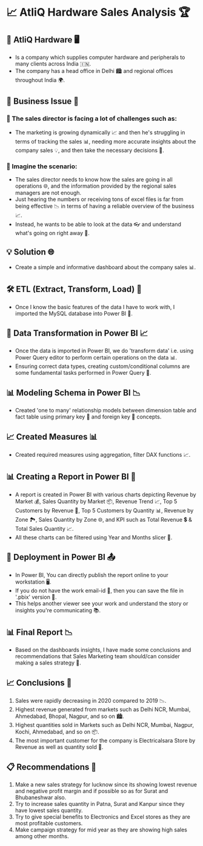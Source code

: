 # 📈 AtliQ Hardware Sales Analysis 🏆

## 🏢 AtliQ Hardware 🖥️
- Is a company which supplies computer hardware and peripherals to many clients across India 🇮🇳.
- The company has a head office in Delhi 🏙️ and regional offices throughout India 🌍.

## 🚀 Business Issue 💼
### 🤔 The sales director is facing a lot of challenges such as:
- The marketing is growing dynamically 📈 and then he's struggling in terms of tracking the sales 📊, needing more accurate insights about the company sales 💡, and then take the necessary decisions 🤝.

### 🌟 Imagine the scenario:
- The sales director needs to know how the sales are going in all operations 🌐, and the information provided by the regional sales managers are not enough.
- Just hearing the numbers or receiving tons of excel files is far from being effective 📉 in terms of having a reliable overview of the business 📈.
- Instead, he wants to be able to look at the data 👓 and understand what's going on right away 🚀.

## 💡 Solution 🌐
- Create a simple and informative dashboard about the company sales 📊.

## 🛠️ ETL (Extract, Transform, Load) 🔄
- Once I know the basic features of the data I have to work with, I imported the MySQL database into Power BI 💼.

## 🔄 Data Transformation in Power BI 📈
- Once the data is imported in Power BI, we do 'transform data' i.e. using Power Query editor to perform certain operations on the data 📊.
- Ensuring correct data types, creating custom/conditional columns are some fundamental tasks performed in Power Query 💪.

## 📊 Modeling Schema in Power BI 📉
- Created 'one to many' relationship models between dimension table and fact table using primary key 🔑 and foreign key 🔗 concepts.

## 📈 Created Measures 📊
- Created required measures using aggregation, filter DAX functions 📈.

## 📊 Creating a Report in Power BI 🚀
- A report is created in Power BI with various charts depicting Revenue by Market 💰, Sales Quantity by Market 📦, Revenue Trend 📈, Top 5 Customers by Revenue 🥇, Top 5 Customers by Quantity 📊, Revenue by Zone 🏞️, Sales Quantity by Zone 🌐, and KPI such as Total Revenue 💲 & Total Sales Quantity 📈. 
- All these charts can be filtered using Year and Months slicer 📅.

## 🚀 Deployment in Power BI 📤
- In Power BI, You can directly publish the report online to your workstation 🖥️. 
- If you do not have the work email-id 📧, then you can save the file in '.pbix' version 📂. 
- This helps another viewer see your work and understand the story or insights you're communicating 📚.

## 📊 Final Report 📉
- Based on the dashboards insights, I have made some conclusions and recommendations that Sales Marketing team should/can consider making a sales strategy 💼.

## 📈 Conclusions 🧐
1. Sales were rapidly decreasing in 2020 compared to 2019 📉.
2. Highest revenue generated from markets such as Delhi NCR, Mumbai, Ahmedabad, Bhopal, Nagpur, and so on 🏙️.
3. Highest quantities sold in Markets such as Delhi NCR, Mumbai, Nagpur, Kochi, Ahmedabad, and so on 📦.
4. The most important customer for the company is Electricalsara Store by Revenue as well as quantity sold 🛒.

## 📋 Recommendations 🚀

<ol>
    <li>Make a new sales strategy for lucknow since its showing lowest revenue and negative profit margin and if possible so as for Surat and Bhubaneshwar also.</li>
    <li>Try to increase sales quantity in Patna, Surat and Kanpur since they have lowest sales quantity.</li>
    <li>Try to give special benefits to Electronics and Excel stores as they are most profitable customers.</li>
    <li>Make campaign strategy for mid year as they are showing high sales among other months.</li>
</ol>
